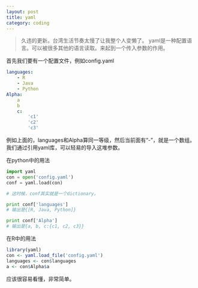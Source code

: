 ```yaml
---
layout: post
title: yaml
category: coding
---
```

>久违的更新。台湾生活节奏太慢了让我整个人变懒了。
yaml是一种配置语言。可以被很多其他的语言读取。来起到一个传入参数的作用。


首先我们要有一个配置文件，例如config.yaml
```yaml
languages:
	- R
	- Java
	- Python 
Alpha:
	a
	b
	c:
		'c1'
		'c2'
		'c3'
```
例如上面的，languages和Alpha算同一等级，然后当前面有“-”，就是一个数组。我们通过引用yaml库，可以轻易的导入这堆参数。


在python中的用法
```python
import yaml
con = open('config.yaml')
conf = yaml.load(con)

# 这时候，conf其实就是一个dictionary。

print conf['languages']
# 输出是{[R, Java, Python]}

print conf['Alpha']
# 输出是{a, b, c:{c1, c2, c3}}
```


在R中的用法
```r
library(yaml)
con <- yaml.load_file('config.yaml')
languages <- con$languages
a <- con$Alpha$a
```

应该很容易看懂，非常简单。

[^_^]:看不懂是因为你蠢。